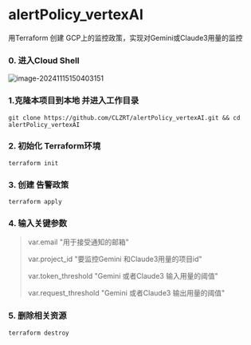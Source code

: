 # alertPolicy_vertexAI
用Terraform 创建 GCP上的监控政策，实现对Gemini或Claude3用量的监控

### 0. 进入Cloud Shell

![image-20241115150403151](C:\Users\Administrator\AppData\Roaming\Typora\typora-user-images\image-20241115150403151.png)

### 1.克隆本项目到本地 并进入工作目录

```shell
git clone https://github.com/CLZRT/alertPolicy_vertexAI.git && cd alertPolicy_vertexAI
```

### 2. 初始化 Terraform环境 

```shell
terraform init
```

### 3. 创建 告警政策

```shell
terraform apply
```

### 4. 输入关键参数

> var.email "用于接受通知的邮箱"
>
> var.project_id "要监控Gemini 和Claude3用量的项目id"
>
> var.token_threshold "Gemini 或者Claude3 输入用量的阈值"
>
> var.request_threshold "Gemini 或者Claude3 输出用量的阈值"

### 5. 删除相关资源

```shell
terraform destroy
```

